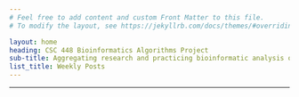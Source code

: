 ```yaml
---
# Feel free to add content and custom Front Matter to this file.
# To modify the layout, see https://jekyllrb.com/docs/themes/#overriding-theme-defaults

layout: home
heading: CSC 448 Bioinformatics Algorithms Project
sub-title: Aggregating research and practicing bioinformatic analysis of COVID-19
list_title: Weekly Posts
---
```


---